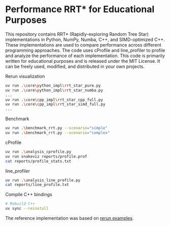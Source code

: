 # Performance RRT* for Educational Purposes

This repository contains RRT* (Rapidly-exploring Random Tree Star) implementations in Python, NumPy, Numba, C++, and SIMD-optimized C++.
These implementations are used to compare performance across different programming approaches.
The code uses cProfile and line_profiler to profile and analyze the performance of each implementation.
This code is primarily written for educational purposes and is released under the MIT License.
It can be freely used, modified, and distributed in your own projects.

Rerun visualization

```sh
uv run .\core\python_impl\rrt_star_pure.py
uv run .\core\python_impl\rrt_star_numba.py
...
uv run .\core\cpp_impl\rrt_star_cpp_full.py
uv run .\core\cpp_impl\rrt_star_simd_full.py
...
```

Benchmark

```sh
uv run .\benchmark_rrt.py --scenario="simple"
uv run .\benchmark_rrt.py --scenario="complex"
```

cProfile

```sh
uv run .\analysis_cprofile.py
uv run snakeviz reports/profile.prof
cat reports/profile_stats.txt
```

line_profiler

```sh
uv run .\analysis_line_profile.py
cat reports/line_profile.txt
```

Compile C++ bindings

```sh
# Rebuild C++
uv sync --reinstall
```

The reference implementation was based on [rerun examples](https://github.com/rerun-io/rerun/tree/main/examples/python/rrt_star).
